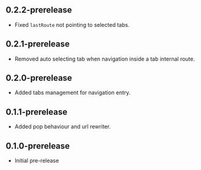 ## 0.2.2-prerelease

* Fixed `lastRoute` not pointing to selected tabs.

## 0.2.1-prerelease

* Removed auto selecting tab when navigation inside a tab internal route.

## 0.2.0-prerelease

* Added tabs management for navigation entry.

## 0.1.1-prerelease

* Added pop behaviour and url rewriter.

## 0.1.0-prerelease

* Initial pre-release
